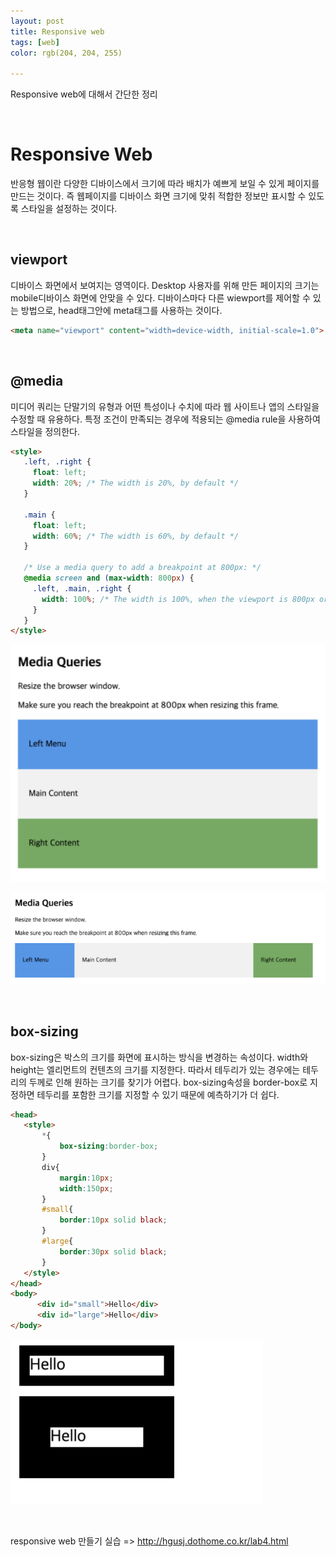 ```yaml
---
layout: post
title: Responsive web
tags: [web]
color: rgb(204, 204, 255)

---
```




Responsive web에 대해서 간단한 정리

<br>

# Responsive Web 

반응형 웹이란 다양한 디바이스에서 크기에 따라 배치가 예쁘게 보일 수 있게 페이지를 만드는 것이다. 즉 웹페이지를 디바이스 화면 크기에 맞취 적합한 정보만 표시할 수 있도록 스타일을 설정하는 것이다. 

<br>

## viewport 

디바이스 화면에서 보여지는 영역이다. Desktop 사용자를 위해 만든 페이지의 크기는 mobile디바이스 화면에 안맞을 수 있다. 디바이스마다 다른 wiewport를 제어할 수 있는 방법으로, head태그안에 meta태그를 사용하는 것이다. 

```html
<meta name="viewport" content="width=device-width, initial-scale=1.0">
```

<br>

## @media

미디어 쿼리는 단말기의 유형과 어떤 특성이나 수치에 따라 웹 사이트나 앱의 스타일을 수정할 때 유용하다. 특정 조건이 만족되는 경우에 적용되는 @media rule을 사용하여 스타일을 정의한다. 

```html
<style>
   .left, .right {
     float: left;
     width: 20%; /* The width is 20%, by default */
   }
  
   .main {
     float: left;
     width: 60%; /* The width is 60%, by default */
   }
  
   /* Use a media query to add a breakpoint at 800px: */
   @media screen and (max-width: 800px) {
     .left, .main, .right {
       width: 100%; /* The width is 100%, when the viewport is 800px or smaller */
     }
   }
</style>
```

![11](/assets/img/pp1/11.PNG)

![22](/assets/img/pp1/22.PNG)

<br>

## box-sizing 

 box-sizing은 박스의 크기를 화면에 표시하는 방식을 변경하는 속성이다. width와 height는 엘리먼트의 컨텐츠의 크기를 지정한다. 따라서 테두리가 있는 경우에는 테두리의 두께로 인해 원하는 크기를 찾기가 어렵다. box-sizing속성을 border-box로 지정하면 테두리를 포함한 크기를 지정할 수 있기 때문에 예측하기가 더 쉽다. 

```html
<head>
   <style>
       *{
           box-sizing:border-box;
       }
       div{
           margin:10px;
           width:150px;
       }
       #small{
           border:10px solid black;
       }
       #large{
           border:30px solid black;
       }
   </style>
</head>
<body>
      <div id="small">Hello</div>
      <div id="large">Hello</div>
</body>
```

![33](/assets/img/pp1/33.PNG)

<br>

responsive web 만들기 실습 => http://hgusj.dothome.co.kr/lab4.html 